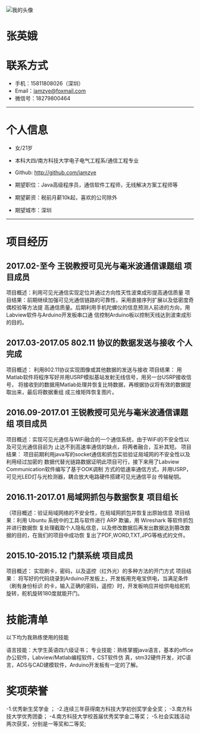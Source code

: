 ![我的头像](https://www.zybuluo.com/static/img/my_head.jpg)
# 张英娥
<i class="icon-pencil"></i> 
# 联系方式
- <i class="icon-phone-sign"></i> 手机：15811808026（深圳）
- <i class="icon-envelope"></i> Email：iamzye@foxmail.com
- <i class="icon-edit"></i> 微信号：18279800464

---

# 个人信息

 - <i class="icon-female"></i>女/21岁 
 - <i class="icon-user"></i>本科大四/南方科技大学电子电气工程系/通信工程专业 
 - <i class="icon-github-alt"></i>Github: http://github.com/iamzye

 - <i class="icon-heart"></i>期望职位：Java高级程序员，通信软件工程师，无线解决方案工程师等
 - <i class="icon-jpy"></i>期望薪资：税前月薪10k起，喜欢的公司除外
 - <i class="icon-map-marker"></i>期望城市：深圳

---

# <i class="icon-tasks"></i>项目经历

## 2017.02-至今     王锐教授可见光与毫米波通信课题组      项目成员

项目概述：利用可见光通信实现定位并通过方向性天性波束成形提高通信质量
项目结果：前期继续加强可见光通信链路的可靠性，采用直接序列扩展以及低密度奇偶校验等方法提
高通信质量。后期利用手机陀螺仪的信息预测人前进的方向，用Labview软件与Arduino开发板串口通
信控制Arduino板以控制天线达到波束成形的目的。

 
## 2017.03-2017.05 802.11    协议的数据发送与接收        个人完成

项目概述： 利用802.11协议实现图像或其他数据的发送与接收
项目结果： 用Matlab软件将程序写好并用USRP模拟基站发射无线信号，用另一台USRP接收信号，
将接收到的数据用Matlab处理并恢复比特数据，再根据协议将有效的数据提取出来，最后将数据重组
成三维矩阵恢复图片。


## 2016.09-2017.01     王锐教授可见光与毫米波通信课题组     项目成员 
项目概述：实现可见光通信与WiFi融合的一个通信系统，由于WiFi的不安全性以及可见光通信目前为
止达不到高速率通信的缺点，将两者融合，互补其短。
项目结果： 项目前期利用java写的socket通信和抓包实验验证局域网的不安全性以及利用经过加密的
数据代替光链路数据证明此项目可行，接下来用了Labview Communication软件编写了基于OOK调制
方式的低速率通信方式，并用USRP，可见光LED灯与光检测器，耦合放大电路硬件搭建可见光通信平台
传输秘钥。


## 2016.11-2017.01      局域网抓包与数据恢复         项目组长

（项目概述：验证局域网络的不安全性，在局域网抓包并恢复出原始信息
项目结果：利用 Ubuntu 系统中的工具与软件进行 ARP 欺骗，用 Wireshark 等软件抓包并进行数据恢
复处理截取个人隐私信息，以及修改数据后再发出数据达到篡改数据的目的，在我们的项目中成功恢
复出了PDF,WORD,TXT,JPG等格式的文件。

## 2015.10-2015.12      门禁系统          项目成员
项目概述： 实现刷卡，密码，以及遥控（红外光）的多种方法的开门方式
项目结果： 将写好的代码烧录到Arduino开发板上，开发板用充电宝供电，当满足条件（刷有身份标识
的卡，输入正确的密码，遥控）时，开发板响应并给供电给舵机旋转，舵机旋转180度就能开门。


# <i class="icon-thumbs-up"></i>技能清单

以下均为我熟练使用的技能

语言技能：大学生英语四六级证书；
专业技能：熟练掌握java语言，基本的office办公软件，Labview/Matlab编程软件，CST软件仿
真，stm32硬件开发，对C语言，ADS与CAD建模软件，Arduino开发板有一定的了解。

# <i class="icon-trophy"></i>奖项荣誉
-1.优秀新生奖学金 ；
-2.连续三年获得南方科技大学初创奖学金全奖；
-3.南方科技大学优秀团委；
-4.南方科技大学校首届优秀奖学金二等奖；
-5.社会实践活动两次获奖，分别是一等奖和二等奖;

